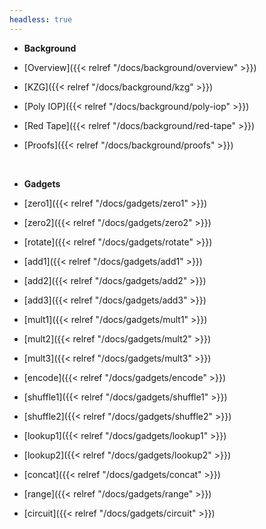 ```yaml
---
headless: true
---
```


- **Background**

- [Overview]({{< relref "/docs/background/overview" >}})

- [KZG]({{< relref "/docs/background/kzg" >}})

- [Poly IOP]({{< relref "/docs/background/poly-iop" >}})

- [Red Tape]({{< relref "/docs/background/red-tape" >}})

- [Proofs]({{< relref "/docs/background/proofs" >}})
<br />

- **Gadgets**

- [zero1]({{< relref "/docs/gadgets/zero1" >}})
- [zero2]({{< relref "/docs/gadgets/zero2" >}})
- [rotate]({{< relref "/docs/gadgets/rotate" >}})
- [add1]({{< relref "/docs/gadgets/add1" >}})
- [add2]({{< relref "/docs/gadgets/add2" >}})
- [add3]({{< relref "/docs/gadgets/add3" >}})
- [mult1]({{< relref "/docs/gadgets/mult1" >}})
- [mult2]({{< relref "/docs/gadgets/mult2" >}})
- [mult3]({{< relref "/docs/gadgets/mult3" >}})
- [encode]({{< relref "/docs/gadgets/encode" >}})
- [shuffle1]({{< relref "/docs/gadgets/shuffle1" >}})
- [shuffle2]({{< relref "/docs/gadgets/shuffle2" >}})
- [lookup1]({{< relref "/docs/gadgets/lookup1" >}})
- [lookup2]({{< relref "/docs/gadgets/lookup2" >}})
- [concat]({{< relref "/docs/gadgets/concat" >}})
- [range]({{< relref "/docs/gadgets/range" >}})
- [circuit]({{< relref "/docs/gadgets/circuit" >}})

<br />
